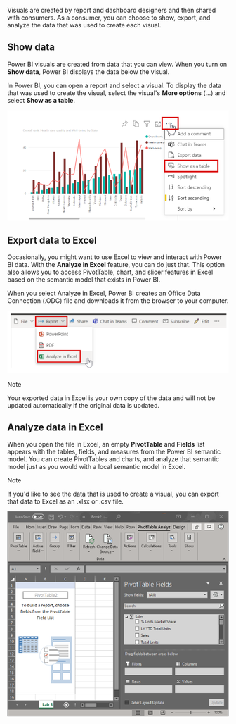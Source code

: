 Visuals are created by report and dashboard designers and then shared with consumers. As a consumer, you can choose to show, export, and analyze the data that was used to create each visual.


## Show data

 Power BI visuals are created from data that you can view. When you turn on **Show data**, Power BI displays the data below the visual.

In Power BI, you can open a report and select a visual. To display the data that was used to create the visual, select the visual's **More options** (...) and select **Show as a table**.

![Screenshot of the More options button with visual table.](../media/2-2/power-bi-show-data.png)


## Export data to Excel

Occasionally, you might want to use Excel to view and interact with Power BI data. With the **Analyze in Excel** feature, you can do just that. This option also allows you to access PivotTable, chart, and slicer features in Excel based on the semantic model that exists in Power BI.

When you select Analyze in Excel, Power BI creates an Office Data Connection (.ODC) file and downloads it from the browser to your computer.

![Screenshot of the "Analyze in Excel" button.](../media/2-2/power-bi-analyze-excel7.png)


> [!NOTE]
> Your exported data in Excel is your own copy of the data and will not be updated automatically if the original data is updated.

## Analyze data in Excel

When you open the file in Excel, an empty **PivotTable** and **Fields** list appears with the tables, fields, and measures from the Power BI semantic model. You can create PivotTables and charts, and analyze that semantic model just as you would with a local semantic model in Excel.


> [!NOTE]
> If you'd like to see the data that is used to create a visual, you can export that data to Excel as an .xlsx or .csv file.

![Screenshot of data exported from a report to an Excel workbook.](../media/2-2/power-bi-excel-export.png)
